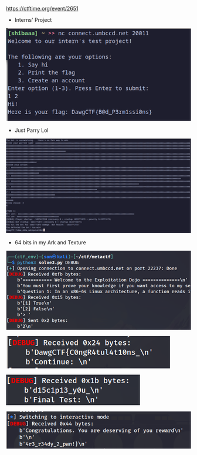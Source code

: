 https://ctftime.org/event/2651

- Interns' Project

![alt text](image.png)


- Just Parry Lol

![alt text](image-1.png)


- 64 bits in my Ark and Texture

![alt text](image-2.png)

![alt text](image-3.png)

![alt text](image-4.png)

![alt text](image-5.png)
